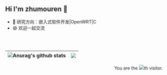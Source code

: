 ## Hi I'm zhumouren 👋

<!--
**mourenZhu/mourenZhu** is a ✨ _special_ ✨ repository because its `README.md` (this file) appears on your GitHub profile.

Here are some ideas to get you started:

- 🔭 I’m currently working on ...
- 🌱 I’m currently learning ...
- 👯 I’m looking to collaborate on ...
- 🤔 I’m looking for help with ...
- 💬 Ask me about ...
- 📫 How to reach me: ...
- 😄 Pronouns: ...
- ⚡ Fun fact: ...
-->

<!--
<img align="right" src="https://github-readme-stats.vercel.app/api?username=mourenZhu&show_icons=true&count_private=true&theme=radical">
-->

- 🌱 研究方向：嵌入式软件开发|OpenWRT|C
- 😄 欢迎一起交流

<br/><br/>

| <img align="center" src="https://github-readme-stats.vercel.app/api?username=mourenZhu&show_icons=true&include_all_commits=true&theme=radical&hide_border=true" alt="Anurag's github stats" /> | <img align="center" src="https://github-readme-stats.vercel.app/api/top-langs/?username=mourenZhu&layout=compact&theme=radical&hide_border=true&hide=javascript,html" /> |
| ------------- | ------------- |

<div align="right">You are the <img src="https://profile-counter.glitch.me/mourenZhu/count.svg">th visitor.</div>


